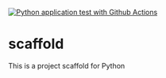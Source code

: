 [![Python application test with Github Actions](https://github.com/sarah-gb/scaffold/actions/workflows/main.yml/badge.svg)](https://github.com/sarah-gb/scaffold/actions/workflows/main.yml)

# scaffold
This is a project scaffold for Python
